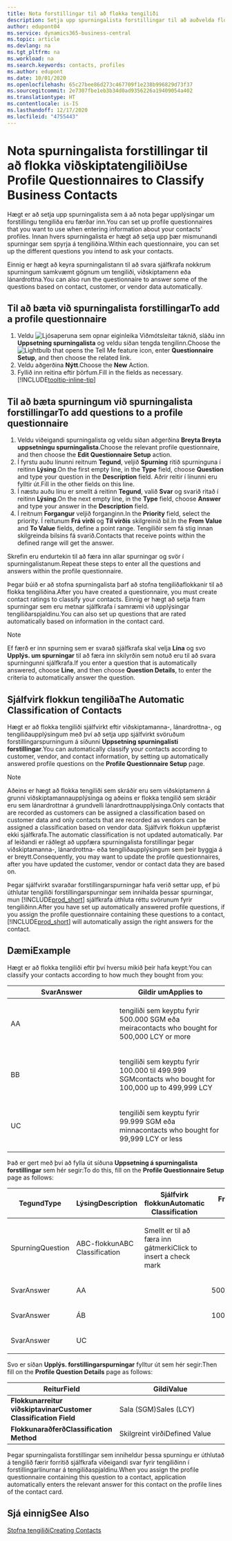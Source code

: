 ```yaml
---
title: Nota forstillingar til að flokka tengiliði
description: Setja upp spurningalista forstillingar til að auðvelda flokkun á viðskiptatengiliðum
author: edupont04
ms.service: dynamics365-business-central
ms.topic: article
ms.devlang: na
ms.tgt_pltfrm: na
ms.workload: na
ms.search.keywords: contacts, profiles
ms.author: edupont
ms.date: 10/01/2020
ms.openlocfilehash: 65c27bee86d273c467709f1e238b996829d73f37
ms.sourcegitcommit: 2e7307fbe1eb3b34d0ad9356226a19409054a402
ms.translationtype: HT
ms.contentlocale: is-IS
ms.lasthandoff: 12/17/2020
ms.locfileid: "4755443"
---
```

# <a name="use-profile-questionnaires-to-classify-business-contacts"></a><span data-ttu-id="7171d-103">Nota spurningalista forstillingar til að flokka viðskiptatengiliði</span><span class="sxs-lookup"><span data-stu-id="7171d-103">Use Profile Questionnaires to Classify Business Contacts</span></span>
<span data-ttu-id="7171d-104">Hægt er að setja upp spurningalista sem á að nota þegar upplýsingar um forstillingu tengiliða eru færðar inn.</span><span class="sxs-lookup"><span data-stu-id="7171d-104">You can set up profile questionnaires that you want to use when entering information about your contacts' profiles.</span></span> <span data-ttu-id="7171d-105">Innan hvers spurningalista er hægt að setja upp þær mismunandi spurningar sem spyrja á tengiliðina.</span><span class="sxs-lookup"><span data-stu-id="7171d-105">Within each questionnaire, you can set up the different questions you intend to ask your contacts.</span></span>  

<span data-ttu-id="7171d-106">Einnig er hægt að keyra spurningalistann til að svara sjálfkrafa nokkrum spurningum samkvæmt gögnum um tengiliði, viðskiptamenn eða lánardrottna.</span><span class="sxs-lookup"><span data-stu-id="7171d-106">You can also run the questionnaire to answer some of the questions based on contact, customer, or vendor data automatically.</span></span>  

## <a name="to-add-a-profile-questionnaire"></a><span data-ttu-id="7171d-107">Til að bæta við spurningalista forstillingar</span><span class="sxs-lookup"><span data-stu-id="7171d-107">To add a profile questionnaire</span></span>
1.  <span data-ttu-id="7171d-108">Veldu ![Ljósaperuna sem opnar eiginleika Viðmótsleitar](media/ui-search/search_small.png "Segðu mér hvað þú vilt gera") táknið, sláðu inn **Uppsetning spurningalista** og veldu síðan tengda tengilinn.</span><span class="sxs-lookup"><span data-stu-id="7171d-108">Choose the ![Lightbulb that opens the Tell Me feature](media/ui-search/search_small.png "Tell me what you want to do") icon, enter **Questionnaire Setup**, and then choose the related link.</span></span>  
2.  <span data-ttu-id="7171d-109">Veldu aðgerðina **Nýtt**.</span><span class="sxs-lookup"><span data-stu-id="7171d-109">Choose the **New** Action.</span></span>  
3.  <span data-ttu-id="7171d-110">Fyllið inn reitina eftir þörfum.</span><span class="sxs-lookup"><span data-stu-id="7171d-110">Fill in the fields as necessary.</span></span> [!INCLUDE[tooltip-inline-tip](includes/tooltip-inline-tip_md.md)]  

## <a name="to-add-questions-to-a-profile-questionnaire"></a><span data-ttu-id="7171d-111">Til að bæta spurningum við spurningalista forstillingar</span><span class="sxs-lookup"><span data-stu-id="7171d-111">To add questions to a profile questionnaire</span></span>
1.  <span data-ttu-id="7171d-112">Veldu viðeigandi spurningalista og veldu síðan aðgerðina **Breyta Breyta uppsetningu spurningalista**.</span><span class="sxs-lookup"><span data-stu-id="7171d-112">Choose the relevant profile questionnaire, and then choose the **Edit Questionnaire Setup** action.</span></span>  
2.  <span data-ttu-id="7171d-113">Í fyrstu auðu línunni reitnum **Tegund**, veljið **Spurning** ritið spurninguna í reitinn **Lýsing**.</span><span class="sxs-lookup"><span data-stu-id="7171d-113">On the first empty line, in the **Type** field, choose **Question** and type your question in the **Description** field.</span></span> <span data-ttu-id="7171d-114">Aðrir reitir í línunni eru fylltir út.</span><span class="sxs-lookup"><span data-stu-id="7171d-114">Fill in the other fields on this line.</span></span>  
3.  <span data-ttu-id="7171d-115">Í næstu auðu línu er smellt á reitinn **Tegund**, valið **Svar** og svarið ritað í reitinn **Lýsing**.</span><span class="sxs-lookup"><span data-stu-id="7171d-115">On the next empty line, in the **Type** field, choose **Answer** and type your answer in the **Description** field.</span></span>  
4.  <span data-ttu-id="7171d-116">Í reitnum **Forgangur** veljið forganginn.</span><span class="sxs-lookup"><span data-stu-id="7171d-116">In the **Priority** field, select the priority.</span></span> <span data-ttu-id="7171d-117">Í reitunum **Frá virði** og **Til virðis** skilgreinið bil.</span><span class="sxs-lookup"><span data-stu-id="7171d-117">In the **From Value** and **To Value** fields, define a point range.</span></span> <span data-ttu-id="7171d-118">Tengiliðir sem fá stig innan skilgreinda bilsins fá svarið.</span><span class="sxs-lookup"><span data-stu-id="7171d-118">Contacts that receive points within the defined range will get the answer.</span></span>  

<span data-ttu-id="7171d-119">Skrefin eru endurtekin til að færa inn allar spurningar og svör í spurningalistanum.</span><span class="sxs-lookup"><span data-stu-id="7171d-119">Repeat these steps to enter all the questions and answers within the profile questionnaire.</span></span>

<span data-ttu-id="7171d-120">Þegar búið er að stofna spurningalista þarf að stofna tengiliðaflokkanir til að flokka tengiliðina.</span><span class="sxs-lookup"><span data-stu-id="7171d-120">After you have created a questionnaire, you must create contact ratings to classify your contacts.</span></span> <span data-ttu-id="7171d-121">Einnig er hægt að setja fram spurningar sem eru metnar sjálfkrafa í samræmi við upplýsingar tengiliðarspjaldinu.</span><span class="sxs-lookup"><span data-stu-id="7171d-121">You can also set up questions that are rated automatically based on information in the contact card.</span></span>  

> [!NOTE]
> <span data-ttu-id="7171d-122">Ef færð er inn spurning sem er svarað sjálfkrafa skal velja <STRONG>Lína</STRONG> og svo <STRONG>Upplýs. um spurningar</STRONG> til að færa inn skilyrðin sem notuð eru til að svara spurningunni sjálfkrafa.</span><span class="sxs-lookup"><span data-stu-id="7171d-122">If you enter a question that is automatically answered, choose <STRONG>Line</STRONG>, and then choose <STRONG>Question Details</STRONG>, to enter the criteria to automatically answer the question.</span></span>

## <a name="the-automatic-classification-of-contacts"></a><span data-ttu-id="7171d-123">Sjálfvirk flokkun tengiliða</span><span class="sxs-lookup"><span data-stu-id="7171d-123">The Automatic Classification of Contacts</span></span>
<span data-ttu-id="7171d-124">Hægt er að flokka tengiliði sjálfvirkt eftir viðskiptamanna-, lánardrottna-, og tengiliðaupplýsingum með því að setja upp sjálfvirkt svöruðum forstillingarspurningum á síðunni **Uppsetning spurningalisti forstillingar**.</span><span class="sxs-lookup"><span data-stu-id="7171d-124">You can automatically classify your contacts according to customer, vendor, and contact information, by setting up automatically answered profile questions on the **Profile Questionnaire Setup** page.</span></span>  

> [!NOTE]
> <span data-ttu-id="7171d-125">Aðeins er hægt að flokka tengiliði sem skráðir eru sem viðskiptamenn á grunni viðskiptamannaupplýsinga og aðeins er flokka tengilið sem skráðir eru sem lánardrottnar á grundvelli lánardrottnaupplýsinga.</span><span class="sxs-lookup"><span data-stu-id="7171d-125">Only contacts that are recorded as customers can be assigned a classification based on customer data and only contacts that are recorded as vendors can be assigned a classification based on vendor data.</span></span> <span data-ttu-id="7171d-126">Sjálfvirk flokkun uppfærist ekki sjálfkrafa.</span><span class="sxs-lookup"><span data-stu-id="7171d-126">The automatic classification is not updated automatically.</span></span> <span data-ttu-id="7171d-127">Þar af leiðandi er ráðlegt að uppfæra spurningalista forstillingar þegar viðskiptamanna-, lánardrottna- eða tengiliðaupplýsingum sem þeir byggja á er breytt.</span><span class="sxs-lookup"><span data-stu-id="7171d-127">Consequently, you may want to update the profile questionnaires, after you have updated the customer, vendor or contact data they are based on.</span></span>  

<span data-ttu-id="7171d-128">Þegar sjálfvirkt svaraðar forstillingarspurningar hafa verið settar upp, ef þú úthlutar tengiliði forstillingarspurningar sem innihalda þessar spurningar, mun [!INCLUDE[prod_short](includes/prod_short.md)] sjálfkrafa úthluta réttu svörunum fyrir tengiliðinn.</span><span class="sxs-lookup"><span data-stu-id="7171d-128">After you have set up automatically answered profile questions, if you assign the profile questionnaire containing these questions to a contact, [!INCLUDE[prod_short](includes/prod_short.md)] will automatically assign the right answers for the contact.</span></span>  

## <a name="example"></a><span data-ttu-id="7171d-129">Dæmi</span><span class="sxs-lookup"><span data-stu-id="7171d-129">Example</span></span>
<span data-ttu-id="7171d-130">Hægt er að flokka tengiliði eftir því hversu mikið þeir hafa keypt:</span><span class="sxs-lookup"><span data-stu-id="7171d-130">You can classify your contacts according to how much they bought from you:</span></span>

<table>
<colgroup>
<col style="width: 50%" />
<col style="width: 50%" />
</colgroup>
<thead>
<tr class="header">
<th><span data-ttu-id="7171d-131"><strong>Svar</strong></span><span class="sxs-lookup"><span data-stu-id="7171d-131"><strong>Answer</strong></span></span></th>
<th><span data-ttu-id="7171d-132"><strong>Gildir um</strong></span><span class="sxs-lookup"><span data-stu-id="7171d-132"><strong>Applies to</strong></span></span></th>
</tr>
</thead>
<tbody>
<tr class="odd">
<td><p><span data-ttu-id="7171d-133">A</span><span class="sxs-lookup"><span data-stu-id="7171d-133">A</span></span></p></td>
<td><p><span data-ttu-id="7171d-134">tengiliði sem keyptu fyrir 500.000 SGM eða meira</span><span class="sxs-lookup"><span data-stu-id="7171d-134">contacts who bought for 500,000 LCY or more</span></span></p></td>
</tr>
<tr class="even">
<td><p><span data-ttu-id="7171d-135">B</span><span class="sxs-lookup"><span data-stu-id="7171d-135">B</span></span></p></td>
<td><p><span data-ttu-id="7171d-136">tengiliði sem keyptu fyrir 100.000 til 499.999 SGM</span><span class="sxs-lookup"><span data-stu-id="7171d-136">contacts who bought for 100,000 up to 499,999 LCY</span></span></p></td>
</tr>
<tr class="odd">
<td><p><span data-ttu-id="7171d-137">U</span><span class="sxs-lookup"><span data-stu-id="7171d-137">C</span></span></p></td>
<td><p><span data-ttu-id="7171d-138">tengiliði sem keyptu fyrir 99.999 SGM eða minna</span><span class="sxs-lookup"><span data-stu-id="7171d-138">contacts who bought for 99,999 LCY or less</span></span></p></td>
</tr>
</tbody>
</table>

<span data-ttu-id="7171d-139">Það er gert með því að fylla út síðuna **Uppsetning á spurningalista forstillingar** sem hér segir:</span><span class="sxs-lookup"><span data-stu-id="7171d-139">To do this, fill on the **Profile Questionnaire Setup** page as follows:</span></span>


<table>
<colgroup>
<col style="width: 20%" />
<col style="width: 20%" />
<col style="width: 20%" />
<col style="width: 20%" />
<col style="width: 20%" />
</colgroup>
<thead>
<tr class="header">
<th><span data-ttu-id="7171d-140"><strong>Tegund</strong></span><span class="sxs-lookup"><span data-stu-id="7171d-140"><strong>Type</strong></span></span></th>
<th><span data-ttu-id="7171d-141"><strong>Lýsing</strong></span><span class="sxs-lookup"><span data-stu-id="7171d-141"><strong>Description</strong></span></span></th>
<th><span data-ttu-id="7171d-142"><strong>Sjálfvirk flokkun</strong></span><span class="sxs-lookup"><span data-stu-id="7171d-142"><strong>Automatic Classification</strong></span></span></th>
<th><span data-ttu-id="7171d-143"><strong>Frá virði</strong></span><span class="sxs-lookup"><span data-stu-id="7171d-143"><strong>From Value</strong></span></span></th>
<th><span data-ttu-id="7171d-144"><strong>Til virðis</strong></span><span class="sxs-lookup"><span data-stu-id="7171d-144"><strong>To Value</strong></span></span></th>
</tr>
</thead>
<tbody>
<tr class="odd">
<td><p><span data-ttu-id="7171d-145">Spurning</span><span class="sxs-lookup"><span data-stu-id="7171d-145">Question</span></span></p></td>
<td><p><span data-ttu-id="7171d-146">ABC-flokkun</span><span class="sxs-lookup"><span data-stu-id="7171d-146">ABC Classification</span></span></p></td>
<td><p><span data-ttu-id="7171d-147">Smellt er til að færa inn gátmerki</span><span class="sxs-lookup"><span data-stu-id="7171d-147">Click to insert a check mark</span></span></p></td>
<td><p> </p></td>
<td><p> </p></td>
</tr>
<tr class="even">
<td><p><span data-ttu-id="7171d-148">Svar</span><span class="sxs-lookup"><span data-stu-id="7171d-148">Answer</span></span></p></td>
<td><p><span data-ttu-id="7171d-149">A</span><span class="sxs-lookup"><span data-stu-id="7171d-149">A</span></span></p></td>
<td><p> </p></td>
<td><p><span data-ttu-id="7171d-150">500,000</span><span class="sxs-lookup"><span data-stu-id="7171d-150">500,000</span></span></p></td>
<td><p> </p></td>
</tr>
<tr class="odd">
<td><p><span data-ttu-id="7171d-151">Svar</span><span class="sxs-lookup"><span data-stu-id="7171d-151">Answer</span></span></p></td>
<td><p><span data-ttu-id="7171d-152">Á</span><span class="sxs-lookup"><span data-stu-id="7171d-152">B</span></span></p></td>
<td><p> </p></td>
<td><p><span data-ttu-id="7171d-153">100,000</span><span class="sxs-lookup"><span data-stu-id="7171d-153">100,000</span></span></p></td>
<td><p><span data-ttu-id="7171d-154">499,999</span><span class="sxs-lookup"><span data-stu-id="7171d-154">499,999</span></span></p></td>
</tr>
<tr class="even">
<td><p><span data-ttu-id="7171d-155">Svar</span><span class="sxs-lookup"><span data-stu-id="7171d-155">Answer</span></span></p></td>
<td><p><span data-ttu-id="7171d-156">U</span><span class="sxs-lookup"><span data-stu-id="7171d-156">C</span></span></p></td>
<td><p> </p></td>
<td><p> </p></td>
<td><p><span data-ttu-id="7171d-157">99,999</span><span class="sxs-lookup"><span data-stu-id="7171d-157">99,999</span></span></p></td>
</tr>
</tbody>
</table>

<span data-ttu-id="7171d-158">Svo er síðan **Upplýs. forstillingarspurningar** fylltur út sem hér segir:</span><span class="sxs-lookup"><span data-stu-id="7171d-158">Then fill on the **Profile Question Details** page as follows:</span></span>
<table>
<colgroup>
<col style="width: 50%" />
<col style="width: 50%" />
</colgroup>
<thead>
<tr class="header">
<th><span data-ttu-id="7171d-159"><strong>Reitur</strong></span><span class="sxs-lookup"><span data-stu-id="7171d-159"><strong>Field</strong></span></span></th>
<th><span data-ttu-id="7171d-160"><strong>Gildi</strong></span><span class="sxs-lookup"><span data-stu-id="7171d-160"><strong>Value</strong></span></span></th>
</tr>
</thead>
<tbody>
<tr>
<td><span data-ttu-id="7171d-161"><strong>Flokkunarreitur viðskiptavinar</strong></span><span class="sxs-lookup"><span data-stu-id="7171d-161"><strong>Customer Classification Field</strong></span></span></td>
<td><span data-ttu-id="7171d-162"><emphasis>Sala (SGM)</emphasis></span><span class="sxs-lookup"><span data-stu-id="7171d-162"><emphasis>Sales (LCY)</emphasis></span></span></td>
</tr>
<tr>
<td><span data-ttu-id="7171d-163"><strong>Flokkunaraðferð</strong></span><span class="sxs-lookup"><span data-stu-id="7171d-163"><strong>Classification Method</strong></span></span></td>
<td><span data-ttu-id="7171d-164"><emphasis>Skilgreint virði</emphasis></span><span class="sxs-lookup"><span data-stu-id="7171d-164"><emphasis>Defined Value</emphasis></span></span></td>
</tr>
</tbody>
</table>

<span data-ttu-id="7171d-165">Þegar spurningalista forstillingar sem inniheldur þessa spurningu er úthlutað á tengilið færir forritið sjálfkrafa viðeigandi svar fyrir tengiliðinn í forstillingarlínurnar á tengiliðaspjaldinu.</span><span class="sxs-lookup"><span data-stu-id="7171d-165">When you assign the profile questionnaire containing this question to a contact, application automatically enters the relevant answer for this contact on the profile lines of the contact card.</span></span>

## <a name="see-also"></a><span data-ttu-id="7171d-166">Sjá einnig</span><span class="sxs-lookup"><span data-stu-id="7171d-166">See Also</span></span>
[<span data-ttu-id="7171d-167">Stofna tengiliði</span><span class="sxs-lookup"><span data-stu-id="7171d-167">Creating Contacts</span></span>](marketing-create-contact-companies.md)  
